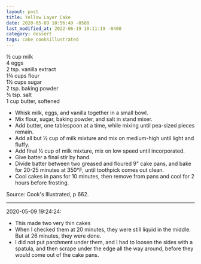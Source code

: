 ```yaml
---
layout: post
title: Yellow Layer Cake
date: 2020-05-09 10:56:49 -0500
last_modified_at: 2022-06-19 10:11:19 -0400
category: dessert
tags: cake cooksillustrated
---
```

½ cup milk  
4 eggs  
2 tsp. vanilla extract  
1¾ cups flour  
1½ cups sugar  
2 tsp. baking powder  
¾ tsp. salt  
1 cup butter, softened  

  * Whisk milk, eggs, and vanilla together in a small bowl.
  * Mix flour, sugar, baking powder, and salt in stand mixer.
  * Add butter, one tablespoon at a time, while mixing until pea-sized pieces remain.
  * Add all but ½ cup of milk mixture and mix on medium-high until light and fluffy.
  * Add final ½ cup of milk mixture, mix on low speed until incorporated.
  * Give batter a final stir by hand.
  * Divide batter between two greased and floured 9" cake pans, and bake for 20-25 minutes at 350°F, until toothpick comes out clean.
  * Cool cakes in pans for 10 minutes, then remove from pans and cool for 2 hours before frosting.

Source: Cook's Illustrated, p 662.  

---

2020-05-09 19:24:24:
* This made two very thin cakes
* When I checked them at 20 minutes, they were still liquid in the middle. But at 26
  minutes, they were done.
* I did not put parchment under them, and I had to loosen the sides with a spatula,
  and then scrape under the edge all the way around, before they would come out of
  the cake pans.
